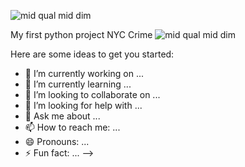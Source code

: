 
![mid qual mid dim ](https://github.com/user-attachments/assets/cb0f92cc-1c62-4ade-bc73-16184b5ecccb)


My first python project NYC Crime
![mid qual mid dim ](https://github.com/user-attachments/assets/33ca0d32-ee2d-43a8-a705-ba1e61bac58b)

Here are some ideas to get you started:

- 🔭 I’m currently working on ...
- 🌱 I’m currently learning ...
- 👯 I’m looking to collaborate on ...
- 🤔 I’m looking for help with ...
- 💬 Ask me about ...
- 📫 How to reach me: ...
- 😄 Pronouns: ...
- ⚡ Fun fact: ...
-->

